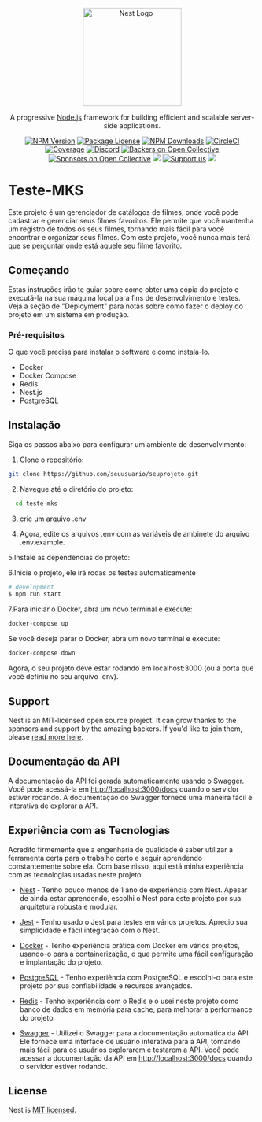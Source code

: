 <p align="center">
  <a href="http://nestjs.com/" target="blank"><img src="https://nestjs.com/img/logo-small.svg" width="200" alt="Nest Logo" /></a>
</p>

[circleci-image]: https://img.shields.io/circleci/build/github/nestjs/nest/master?token=abc123def456
[circleci-url]: https://circleci.com/gh/nestjs/nest

  <p align="center">A progressive <a href="http://nodejs.org" target="_blank">Node.js</a> framework for building efficient and scalable server-side applications.</p>
    <p align="center">
<a href="https://www.npmjs.com/~nestjscore" target="_blank"><img src="https://img.shields.io/npm/v/@nestjs/core.svg" alt="NPM Version" /></a>
<a href="https://www.npmjs.com/~nestjscore" target="_blank"><img src="https://img.shields.io/npm/l/@nestjs/core.svg" alt="Package License" /></a>
<a href="https://www.npmjs.com/~nestjscore" target="_blank"><img src="https://img.shields.io/npm/dm/@nestjs/common.svg" alt="NPM Downloads" /></a>
<a href="https://circleci.com/gh/nestjs/nest" target="_blank"><img src="https://img.shields.io/circleci/build/github/nestjs/nest/master" alt="CircleCI" /></a>
<a href="https://coveralls.io/github/nestjs/nest?branch=master" target="_blank"><img src="https://coveralls.io/repos/github/nestjs/nest/badge.svg?branch=master#9" alt="Coverage" /></a>
<a href="https://discord.gg/G7Qnnhy" target="_blank"><img src="https://img.shields.io/badge/discord-online-brightgreen.svg" alt="Discord"/></a>
<a href="https://opencollective.com/nest#backer" target="_blank"><img src="https://opencollective.com/nest/backers/badge.svg" alt="Backers on Open Collective" /></a>
<a href="https://opencollective.com/nest#sponsor" target="_blank"><img src="https://opencollective.com/nest/sponsors/badge.svg" alt="Sponsors on Open Collective" /></a>
  <a href="https://paypal.me/kamilmysliwiec" target="_blank"><img src="https://img.shields.io/badge/Donate-PayPal-ff3f59.svg"/></a>
    <a href="https://opencollective.com/nest#sponsor"  target="_blank"><img src="https://img.shields.io/badge/Support%20us-Open%20Collective-41B883.svg" alt="Support us"></a>
  <a href="https://twitter.com/nestframework" target="_blank"><img src="https://img.shields.io/twitter/follow/nestframework.svg?style=social&label=Follow"></a>
</p>
  <!--[![Backers on Open Collective](https://opencollective.com/nest/backers/badge.svg)](https://opencollective.com/nest#backer)
  [![Sponsors on Open Collective](https://opencollective.com/nest/sponsors/badge.svg)](https://opencollective.com/nest#sponsor)-->

# Teste-MKS

Este projeto é um gerenciador de catálogos de filmes, onde você pode cadastrar e gerenciar seus filmes favoritos. Ele permite que você mantenha um registro de todos os seus filmes, tornando mais fácil para você encontrar e organizar seus filmes. Com este projeto, você nunca mais terá que se perguntar onde está aquele seu filme favorito.

## Começando

Estas instruções irão te guiar sobre como obter uma cópia do projeto e executá-la na sua máquina local para fins de desenvolvimento e testes. Veja a seção de "Deployment" para notas sobre como fazer o deploy do projeto em um sistema em produção.

### Pré-requisitos

O que você precisa para instalar o software e como instalá-lo.

- Docker
- Docker Compose
- Redis
- Nest.js
- PostgreSQL

## Instalação

Siga os passos abaixo para configurar um ambiente de desenvolvimento:

1. Clone o repositório:

```bash
git clone https://github.com/seuusuario/seuprojeto.git
```

2. Navegue até o diretório do projeto:
```bash
  cd teste-mks
```

3. crie um arquivo .env 


4. Agora, edite os arquivos .env com as variáveis de ambinete do arquivo .env.example.


5.Instale as dependências do projeto:


6.Inicie o projeto, ele irá rodas os testes automaticamente
```bash
# development
$ npm run start
```
7.Para iniciar o Docker, abra um novo terminal e execute:
```bash
docker-compose up
```
Se você deseja parar o Docker, abra um novo terminal e execute:
```bash
docker-compose down
```
Agora, o seu projeto deve estar rodando em localhost:3000 (ou a porta que você definiu no seu arquivo .env).
## Support

Nest is an MIT-licensed open source project. It can grow thanks to the sponsors and support by the amazing backers. If you'd like to join them, please [read more here](https://docs.nestjs.com/support).

## Documentação da API

A documentação da API foi gerada automaticamente usando o Swagger. Você pode acessá-la em [http://localhost:3000/docs](http://localhost:3000/docs) quando o servidor estiver rodando. A documentação do Swagger fornece uma maneira fácil e interativa de explorar a API.

## Experiência com as Tecnologias

Acredito firmemente que a engenharia de qualidade é saber utilizar a ferramenta certa para o trabalho certo e seguir aprendendo constantemente sobre ela. Com base nisso, aqui está minha experiência com as tecnologias usadas neste projeto:

* [Nest](https://nestjs.com/) - Tenho pouco menos de 1 ano de experiência com Nest. Apesar de ainda estar aprendendo, escolhi o Nest para este projeto por sua arquitetura robusta e modular.

* [Jest](https://jestjs.io/) - Tenho usado o Jest para testes em vários projetos. Aprecio sua simplicidade e fácil integração com o Nest.

* [Docker](https://www.docker.com/) - Tenho experiência prática com Docker em vários projetos, usando-o para a containerização, o que permite uma fácil configuração e implantação do projeto.

* [PostgreSQL](https://www.postgresql.org/) - Tenho experiência com PostgreSQL e escolhi-o para este projeto por sua confiabilidade e recursos avançados.

* [Redis](https://redis.io/) - Tenho experiência com o Redis e o usei neste projeto como banco de dados em memória para cache, para melhorar a performance do projeto.

* [Swagger](https://swagger.io/) - Utilizei o Swagger para a documentação automática da API. Ele fornece uma interface de usuário interativa para a API, tornando mais fácil para os usuários explorarem e testarem a API. Você pode acessar a documentação da API em [http://localhost:3000/docs](http://localhost:3000/docs) quando o servidor estiver rodando.

## License

Nest is [MIT licensed](LICENSE).
